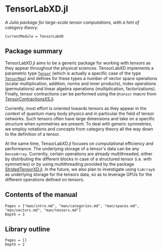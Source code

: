 # TensorLabXD.jl

*A Julia package for large-scale tensor computations, with a hint of category theory.*

```@meta
CurrentModule = TensorLabXD
```

## Package summary

TensorLabXD.jl aims to be a generic package for working with tensors as they appear throughout
the physical sciences. TensorLabXD implements a parametric type [`Tensor`](@ref) (which is
actually a specific case of the type [`TensorMap`](@ref)) and defines for these types a
number of vector space operations (scalar multiplication, addition, norms and inner
products), index operations (permutations) and linear algebra operations (multiplication,
factorizations). Finally, tensor contractions can be performed using the `@tensor` macro
from [TensorContractionsXS.jl](https://github.com/PhysicsCodesLab/TensorContractionsXS.jl).

Currently, most effort is oriented towards tensors as they appear in the context of quantum
many body physics and in particular the field of tensor networks. Such tensors often have
large dimensions and take on a specific structure when symmetries are present. To deal with
generic symmetries, we employ notations and concepts from category theory all the way down
to the definition of a tensor.

At the same time, TensorLabXD.jl focuses on computational efficiency and performance. The
underlying storage of a tensor's data can be any `DenseArray`. Currently, certain operations
are already multithreaded, either by distributing the different blocks in case of a
structured tensor (i.e. with symmetries) or by using multithreading provided by the package
[StridedTensorXD.jl](https://github.com/PhysicsCodesLab/StridedTensorXD.jl). In the future, we also plan to
investigate using `CuArray`s as underlying storage for the tensors data, so as to leverage
GPUs for the different operations defined on tensors.

## Contents of the manual

```@contents
Pages = ["man/intro.md", "man/categories.md", "man/spaces.md", "man/sectors.md", "man/tensors.md"]
Depth = 3
```

## Library outline

```@contents
Pages = []
Depth = 2
```
